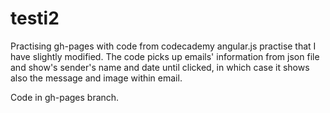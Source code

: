 # testi2

Practising gh-pages with code from codecademy angular.js practise that I have slightly modified. The code picks up emails' information from json file and show's sender's name and date until clicked, in which case it shows also the message and image within email.

Code in gh-pages branch.
